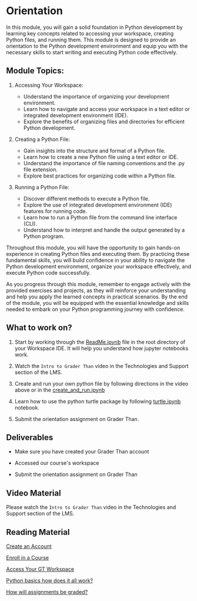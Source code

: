 # Orientation

In this module, you will gain a solid foundation in Python development by
learning key concepts related to accessing your workspace, creating Python
files, and running them. This module is designed to provide an orientation to
the Python development environment and equip you with the necessary skills to
start writing and executing Python code effectively. 

 ## Module Topics:

1. Accessing Your Workspace:
   - Understand the importance of organizing your development environment.
   - Learn how to navigate and access your workspace in a text editor or integrated development environment (IDE).
   - Explore the benefits of organizing files and directories for efficient Python development.

2. Creating a Python File:
   - Gain insights into the structure and format of a Python file.
   - Learn how to create a new Python file using a text editor or IDE.
   - Understand the importance of file naming conventions and the .py file extension.
   - Explore best practices for organizing code within a Python file.

3. Running a Python File:
   - Discover different methods to execute a Python file.
   - Explore the use of integrated development environment (IDE) features for running code.
   - Learn how to run a Python file from the command line interface (CLI).
   - Understand how to interpret and handle the output generated by a Python program.

Throughout this module, you will have the opportunity to gain hands-on
experience in creating Python files and executing them. By practicing these
fundamental skills, you will build confidence in your ability to navigate the
Python development environment, organize your workspace effectively, and execute
Python code successfully. 

As you progress through this module, remember to engage actively with the
provided exercises and projects, as they will reinforce your understanding and
help you apply the learned concepts in practical scenarios. By the end of the
module, you will be equipped with the essential knowledge and skills needed to
embark on your Python programming journey with confidence. 

## What to work on?

1. Start by working through the [ReadMe.ipynb](../../ReadMe.ipynb) file in the
   root directory of your Workspace IDE. It will help you understand how jupyter
   notebooks work.

2. Watch the `Intro to Grader Than` video in the Technologies and Support
   section of the LMS. 

3. Create and run your own python file by following directions in the video
   above or in the
   [create_and_run.ipynb](./learn/01_create_and_run.ipynb)

4. Learn how to use the python turtle package by following
   [turtle.ipynb](./learn/02_turtle.ipynb) notebook.
   
5. Submit the orientation assignment on Grader Than.

## Deliverables

- Make sure you have created your Grader Than account 
  
- Accessed our course's workspace
  
- Submit the orientation assignment on Grader Than

## Video Material

Please watch the `Intro to Grader Than` video in the Technologies and Support
section of the LMS.

## Reading Material

[Create an Account](https://docs.graderthan.com/student/#create-an-account)

[Enroll in a Course](https://docs.graderthan.com/student/#enroll-in-a-course)

[Access Your GT Workspace](https://docs.graderthan.com/student/#access-your-grader-than-workspace)

[Python basics how does it all work?](https://drive.google.com/open?id=1NLSC9efCb_7x84uBm56UEsJvTDwHbG7BA6UT6CvbJ0w)

[How will assignments be graded?](https://drive.google.com/open?id=1FK5NrwJQd8k1297XT5sMUJvGKsYqEr2y5t8qqemE6sY)